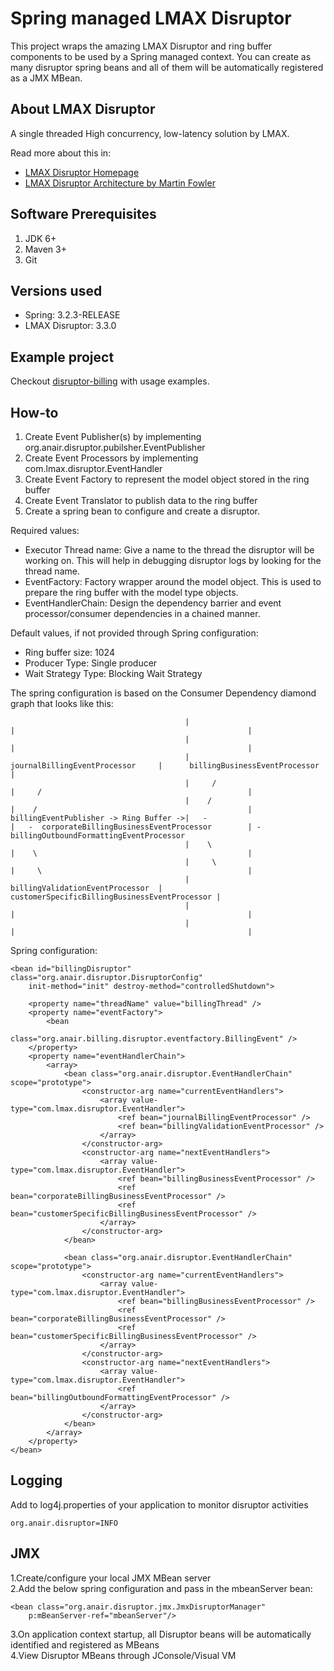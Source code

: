 Spring managed LMAX Disruptor
==================
This project wraps the amazing LMAX Disruptor and ring buffer components to be used by a Spring managed context.
You can create as many disruptor spring beans and all of them will be automatically registered as a JMX MBean.


About LMAX Disruptor
-----
A single threaded High concurrency, low-latency solution by LMAX.

Read more about this in:       
- [LMAX Disruptor Homepage](http://lmax-exchange.github.io/disruptor/)    
- [LMAX Disruptor Architecture by Martin Fowler](http://martinfowler.com/articles/lmax.html)      


Software Prerequisites
----------------------
1. JDK 6+
2. Maven 3+
3. Git

Versions used
-----
- Spring: 3.2.3-RELEASE    
- LMAX Disruptor: 3.3.0       

Example project
----
Checkout [disruptor-billing](https://github.com/anair-it/disruptor-billing-example) with usage examples.    

How-to
----
1. Create Event Publisher(s) by implementing org.anair.disruptor.pubilsher.EventPublisher      
2. Create Event Processors by implementing com.lmax.disruptor.EventHandler       
3. Create Event Factory to represent the model object stored in the ring buffer              
4. Create Event Translator to publish data to the ring buffer   
5. Create a spring bean to configure and create a disruptor.

Required values:    
- Executor Thread name: Give a name to the thread the disruptor will be working on. This will help in debugging disruptor logs by looking for the thread name.    
- EventFactory: Factory wrapper around the model object. This is used to prepare the ring buffer with the model type objects.      
- EventHandlerChain: Design the dependency barrier and event processor/consumer dependencies in a chained manner.        
 
Default values, if not provided through Spring configuration:         
- Ring buffer size: 1024       
- Producer Type: Single producer          
- Wait Strategy Type: Blocking Wait Strategy       

The spring configuration is based on the Consumer Dependency diamond graph that looks like this:

	                                       |                                       |                                                    |
	                                       |                                       |                                                    |
	                                       |      journalBillingEventProcessor     |      billingBusinessEventProcessor                 |
	                                       |     /                                 |     /                                              |
	                                       |    /                                  |    /                                               |
	billingEventPublisher -> Ring Buffer ->|   -                                   |   -  corporateBillingBusinessEventProcessor        | -billingOutboundFormattingEventProcessor
	                                       |    \                                  |    \                                               |
	                                       |     \                                 |     \                                              |
	                                       |      billingValidationEventProcessor  |      customerSpecificBillingBusinessEventProcessor |
	                                       |                                       |                                                    |
	                                       |                                       |                                                    |


Spring configuration:    

	<bean id="billingDisruptor" class="org.anair.disruptor.DisruptorConfig"
		init-method="init" destroy-method="controlledShutdown">

		<property name="threadName" value="billingThread" />
		<property name="eventFactory">
			<bean
				class="org.anair.billing.disruptor.eventfactory.BillingEvent" />
		</property>
		<property name="eventHandlerChain">
			<array>
				<bean class="org.anair.disruptor.EventHandlerChain" scope="prototype">
					<constructor-arg name="currentEventHandlers">
						<array value-type="com.lmax.disruptor.EventHandler">
							<ref bean="journalBillingEventProcessor" />
							<ref bean="billingValidationEventProcessor" />
						</array>
					</constructor-arg>
					<constructor-arg name="nextEventHandlers">
						<array value-type="com.lmax.disruptor.EventHandler">
							<ref bean="billingBusinessEventProcessor" />
							<ref bean="corporateBillingBusinessEventProcessor" />
							<ref bean="customerSpecificBillingBusinessEventProcessor" />
						</array>
					</constructor-arg>
				</bean>
				
				<bean class="org.anair.disruptor.EventHandlerChain" scope="prototype">
					<constructor-arg name="currentEventHandlers">
						<array value-type="com.lmax.disruptor.EventHandler">
							<ref bean="billingBusinessEventProcessor" />
							<ref bean="corporateBillingBusinessEventProcessor" />
							<ref bean="customerSpecificBillingBusinessEventProcessor" />
						</array>
					</constructor-arg>
					<constructor-arg name="nextEventHandlers">
						<array value-type="com.lmax.disruptor.EventHandler">
							<ref bean="billingOutboundFormattingEventProcessor" />
						</array>
					</constructor-arg>
				</bean>
			</array>
		</property>
	</bean>

Logging
----
Add to log4j.properties of your application to monitor disruptor activities    
	
	org.anair.disruptor=INFO 
    
JMX
---
1.Create/configure your local JMX MBean server     
2.Add the below spring configuration and pass in the mbeanServer bean:
	
	<bean class="org.anair.disruptor.jmx.JmxDisruptorManager" 
		p:mBeanServer-ref="mbeanServer"/> 
3.On application context startup, all Disruptor beans will be automatically identified and registered as MBeans         
4.View Disruptor MBeans through JConsole/Visual VM     
